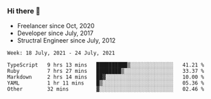 ### Hi there 👋

- Freelancer since Oct, 2020
- Developer since July, 2017
- Structral Engineer since July, 2012

<!--START_SECTION:waka-->
```text
Week: 18 July, 2021 - 24 July, 2021

TypeScript   9 hrs 13 mins   ██████████▒░░░░░░░░░░░░░░   41.21 % 
Ruby         7 hrs 27 mins   ████████▒░░░░░░░░░░░░░░░░   33.37 % 
Markdown     2 hrs 14 mins   ██▓░░░░░░░░░░░░░░░░░░░░░░   10.00 % 
YAML         1 hr 11 mins    █▒░░░░░░░░░░░░░░░░░░░░░░░   05.36 % 
Other        32 mins         ▓░░░░░░░░░░░░░░░░░░░░░░░░   02.46 % 
```
<!--END_SECTION:waka-->
